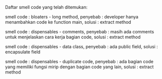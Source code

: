 Daftar smell code yang telah ditemukan:

smell code	: bloaters - long method,
penyebab		: developer hanya menambahkan code ke function main,
solusi		: extract method

smell code	: dispensables - comments,
penyebab		: masih ada comments untuk menjelaskan cara kerja bagian code,
solusi		: extract method

smell code	: dispensables - data class,
penyebab		: ada public field,
solusi		: encapsulate field

smell code	: dispensables - duplicate code,
penyebab		: ada bagian code yang memiliki fungsi mirip dengan bagian code yang lain,
solusi		: extract method
